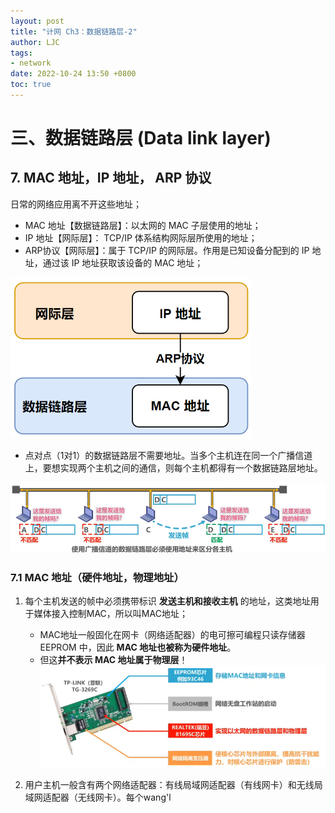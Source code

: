 ```yaml
---
layout: post
title: "计网 Ch3：数据链路层-2"
author: LJC
tags:
- network
date: 2022-10-24 13:50 +0800
toc: true
---
```


# 三、数据链路层 (Data link layer)

## 7. MAC 地址，IP 地址， ARP 协议

日常的网络应用离不开这些地址；

- MAC 地址【数据链路层】：以太网的 MAC 子层使用的地址；
- IP 地址【网际层】： TCP/IP 体系结构网际层所使用的地址；
- ARP协议【网际层】：属于 TCP/IP 的网际层。作用是已知设备分配到的 IP 地址，通过该 IP 地址获取该设备的 MAC 地址；

![mac-ip01.png](/images/net/mac-ip01.png "MAC 地址，IP 地址， ARP 协议")

- 点对点（1对1）的数据链路层不需要地址。当多个主机连在同一个广播信道上，要想实现两个主机之间的通信，则每个主机都得有一个数据链路层地址。

![macip02.png](/images/net/macip02.png "MAC 地址")

### 7.1 MAC 地址（硬件地址，物理地址）

1. 每个主机发送的帧中必须携带标识 **发送主机和接收主机** 的地址，这类地址用于媒体接入控制MAC，所以叫MAC地址；
    - MAC地址一般固化在网卡（网络适配器）的电可擦可编程只读存储器 EEPROM 中，因此 **MAC 地址也被称为硬件地址**。
    - 但这**并不表示 MAC 地址属于物理层**！
    ![macip03.png](/images/net/macip03.png "网卡")

2. 用户主机一般含有两个网络适配器：有线局域网适配器（有线网卡）和无线局域网适配器（无线网卡）。每个wang'l











